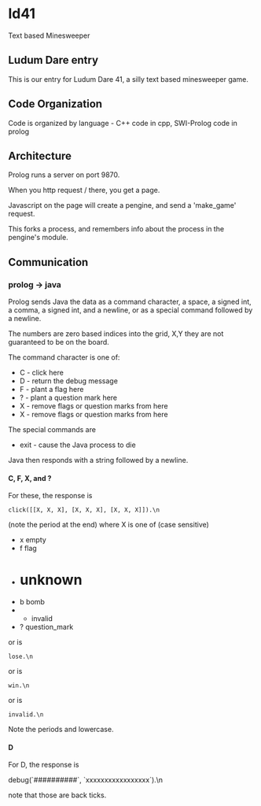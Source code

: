 # ld41
Text based Minesweeper 

## Ludum Dare entry

This is our entry for Ludum Dare 41,  a silly text based minesweeper game.

## Code Organization

Code is organized by language - C++ code in cpp,
SWI-Prolog code in prolog

## Architecture

Prolog runs a server on port 9870.

When you http request / there, you get a page.

Javascript on the page will create a pengine, and send a 'make_game' request.

This forks a process, and remembers info about the process in the pengine's module.

## Communication

### prolog -> java

 Prolog sends Java the data as a command character, a space, a signed int, a comma, a signed int, and a
 newline, or as a special command followed by a newline.
 
 The numbers are zero based indices into the grid, X,Y
 they are not guaranteed to be on the board.
 
 The command character is one of:
 
   * C - click here
   * D - return the debug message
   * F - plant a flag here
   * ? - plant a question mark here
   * X - remove flags or question marks from here
   * X - remove flags or question marks from here
   
   The special commands are
   
   * exit - cause the Java process to die
   
Java then responds with a string followed by a newline.


#### C, F, X, and ?

For these, the response is 

    click([[X, X, X], [X, X, X], [X, X, X]]).\n
    
(note the period at the end)
where X is one of (case sensitive)

   * x    empty
   * f    flag
   * #    unknown
   * b    bomb
   * *    invalid
   * ?    question_mark

or is 

    lose.\n
    
or is 

    win.\n
    
or is

    invalid.\n
    
Note the periods and lowercase.

#### D

For D, the response is

   debug(\`##########\`, \`xxxxxxxxxxxxxxxxx\`).\n
   
note that those are back ticks.


	
	





